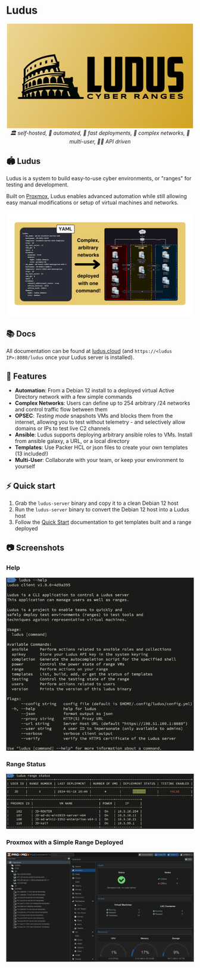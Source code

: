 # Ludus

<div align="center">
  <a href="https://ludus.cloud"><img width="500px" src="docs/static/img/ludus-social-card.jpg" alt="Ludus"></a>
</div>

<div align="center">
    <em>🏛️ self-hosted, 🤖 automated, 🚀 fast deployments, 🤯 complex networks, 👥 multi-user, 🧑‍💻 API driven</em>
</div>

## 🏟️ Ludus

Ludus is a system to build easy-to-use cyber environments, or "ranges" for testing and development.

Built on [Proxmox](https://www.proxmox.com/en/), Ludus enables advanced automation while still allowing easy manual modifications or setup of virtual machines and networks.

<div align="center">
  <a href="https://ludus.cloud"><img width="1000px" src="docs/static/img/Hero-readme.png" alt="Complex networks"></a>
</div>

## 📚 Docs

All documentation can be found at [ludus.cloud](https://ludus.cloud) (and `https://<ludus IP>:8080/ludus` once your Ludus server is installed).

## 🌟 Features

- **Automation**: From a Debian 12 install to a deployed virtual Active Directory network with a few simple commands
- **Complex Networks**: Users can define up to 254 arbitrary /24 networks and control traffic flow between them
- **OPSEC**: *Testing mode* snapshots VMs and blocks them from the internet, allowing you to test without telemetry - and selectively allow domains or IPs to test live C2 channels
- **Ansible**: Ludus supports deploying arbitrary ansible roles to VMs. Install from ansible galaxy, a URL, or a local directory
- **Templates**: Use Packer HCL or json files to create your own templates (13 included!)
- **Multi-User**: Collaborate with your team, or keep your environment to yourself

## ⚡️ Quick start

1. Grab the `ludus-server` binary and copy it to a clean Debian 12 host
2. Run the `ludus-server` binary to convert the Debian 12 host into a Ludus host
3. Follow the [Quick Start](https://ludus.cloud/docs/category/quick-start) documentation to get templates built and a range deployed

## 📷 Screenshots

### Help

![Range Status](./docs/static/img/screenshots/help.png)

### Range Status

![Range Status](./docs/static/img/screenshots/range-status.png)

### Proxmox with a Simple Range Deployed

![Proxmox](./docs/static/img/screenshots/proxmox.png)